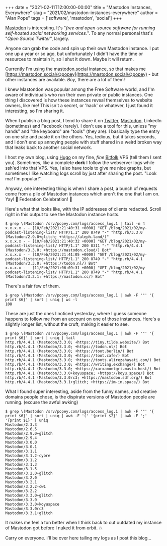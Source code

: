 +++
date = "2021-02-11T12:00:00-00:00"
title = "Mastodon Instances, Everywhere"
slug = "2021/02/mastodon-instances-everywhere"
author = "Alan Pope"
tags = ['software', 'mastodon', 'social']
+++

[Mastodon](https://en.wikipedia.org/wiki/Mastodon_(software)) is interesting. It's "*free and open-source software for running self-hosted social networking services.*". To any normal personal that's "*Open Source Twitter*", largely. 

Anyone can grab the code and spin up their own Mastodon instance. I put one up a year or so ago, but unfortunately I didn't have the time or resources to maintain it, so I shut it down. Maybe it will return. 

Currently I'm using the [mastodon.social](https://mastodon.social/) instance, so that makes me [https://mastodon.social/@popey](https://mastodon.social/@popey) - but other instances are available. *Boy*, there are a lot of them!

I knew Mastondon was popular among the Free Software world, and I'm aware of individuals who run their own private or public instances. One thing I discovered is how these instances reveal themselves to website owners, like me! This isn't a secret, or 'hack' or whatever, I just found it interesting, so I'm sharing it.

When I publish a blog post, I tend to share it on [Twitter](https://twitter.com/popey), [Mastodon](https://mastodon.social/@popey), LinkedIn (sometimes) and Facebook (rarely). I don't use a tool for this, unless "my hands" and "the keyboard" are "tools" (they are). I basically type the entry on one site and paste it on the others. Yes, tedious, but it takes seconds, and I don't end up annoying people with stuff shared in a weird broken way that leaks back to another social network. 

I host my own blog, using [Hugo](https://gohugo.io/) on my fine, *fine* [Bitfolk](https://bitfolk.com) VPS (tell them I sent you). Sometimes, like a complete **dork** I follow the webserver logs while ssh'ed into that VPS. Yes, I also have tools to give me nice graphs, but sometimes I like watching logs scroll by just after sharing the post. "Look ma! I'm popular!".

Anyway, one interesting thing is when I share a post, a bunch of requests come from a pile of Mastodon instances which aren't the one that I am on. Yay! 🥳 Federation Celebration! 🥳

Here's what that looks like, with the IP addresses of clients redacted. Scroll right in this output to see the Mastodon instance hosts.

```
$ grep \(Mastodon /srv/popey.com/logs/access_log.1 | tail -n 4
x.x.x.x - - [10/Feb/2021:21:40:31 +0000] "GET /blog/2021/02/my-podcast-listening-list/ HTTP/1.1" 200 8749 "-" "http.rb/3.3.0 (Mastodon/2.9.0+glitch; +https://aleph.land/)"
x.x.x.x - - [10/Feb/2021:21:40:32 +0000] "GET /blog/2021/02/my-podcast-listening-list/ HTTP/1.1" 200 8311 "-" "http.rb/4.4.1 (Mastodon/3.3.0; +https://mastodon.cloud/) Bot"
x.x.x.x - - [10/Feb/2021:21:41:05 +0000] "GET /blog/2021/02/my-podcast-listening-list/ HTTP/1.1" 200 8749 "-" "http.rb/4.4.1 (Mastodon/3.3.0; +https://todon.nl/) Bot"
x.x.x.x - - [11/Feb/2021:06:09:31 +0000] "GET /blog/2021/02/my-podcast-listening-list/ HTTP/1.1" 200 8749 "-" "http.rb/4.4.1 (Mastodon/3.2.1; +https://mastodon.cc/) Bot"

```

There's a fair few of them.

```
$ grep \(Mastodon /srv/popey.com/logs/access_log.1 | awk -F '"' '{ print $6}' | sort | uniq | wc -l
108
```

These are just the ones I noticed yesterday, where I guess someone happens to follow me from an account on one of those instances. Here's a slightly longer list, without the cruft, making it easier to see.

```
$ grep \(Mastodon /srv/popey.com/logs/access_log.1 | awk -F '"' '{ print $6}' | sort | uniq | tail 
http.rb/4.4.1 (Mastodon/3.3.0; +https://tiny.tilde.website/) Bot
http.rb/4.4.1 (Mastodon/3.3.0; +https://todon.nl/) Bot
http.rb/4.4.1 (Mastodon/3.3.0; +https://toot.berlin/) Bot
http.rb/4.4.1 (Mastodon/3.3.0; +https://toot.cafe/) Bot
http.rb/4.4.1 (Mastodon/3.3.0; +https://toots.alirezahayati.com/) Bot
http.rb/4.4.1 (Mastodon/3.3.0; +https://writing.exchange/) Bot
http.rb/4.4.1 (Mastodon/3.3.0; +https://xarxamontgri.masto.host/) Bot
http.rb/4.4.1 (Mastodon/3.3.0+koyuspace; +https://koyu.space/) Bot
http.rb/4.4.1 (Mastodon/3.3.0rc3; +https://mastodon.sdf.org/) Bot
http.rb/4.4.1 (Mastodon/3.3.1+glitch; +https://im-in.space/) Bot
```

What I found super interesting, aside from the funny names, and creative domains people chose, is the dispirate versions of Mastodon people are running. (excuse the awful awking)

```
$ grep \(Mastodon /srv/popey.com/logs/access_log.1 | awk -F '"' '{ print $6}' | sort | uniq | awk -F '(' '{print $2}' | awk -F ';' '{print $1}' | uniq
Mastodon/2.3.3
Mastodon/2.6.5
Mastodon/2.9.0+glitch
Mastodon/2.9.4
Mastodon/3.0.0
Mastodon/3.0.1
Mastodon/3.1.1
Mastodon/3.1.2-cybre
Mastodon/3.1.2
Mastodon/3.1.3
Mastodon/3.1.5
Mastodon/3.2.0+glitch
Mastodon/3.2.0
Mastodon/3.2.1
Mastodon/3.2.2-cw1
Mastodon/3.2.2
Mastodon/3.3.0+glitch
Mastodon/3.3.0
Mastodon/3.3.0+koyuspace
Mastodon/3.3.0rc3
Mastodon/3.3.1+glitch
```

It makes me feel a ton better when I think back to out outdated my instance of Mastodon got before I nuked it from orbit. 💥

Carry on everyone. I'll be over here tailing my logs as I post this blog...